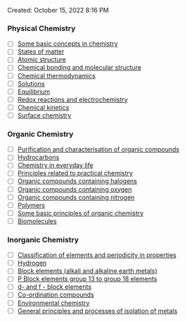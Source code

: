 
Created: October 15, 2022 8:16 PM

### **Physical Chemistry**

- [ ] [Some basic concepts in chemistry](https://learn.careers360.com/chemistry/some-basic-concepts-in-chemistry-chapter/)
- [ ] [States of matter](https://learn.careers360.com/chemistry/states-of-matter-chapter/)
- [ ] [Atomic structure](https://learn.careers360.com/chemistry/atomic-structure-chapter/)
- [ ] [Chemical bonding and molecular structure](https://learn.careers360.com/chemistry/chemical-bonding-and-molecular-structure-chapter/)
- [ ] [Chemical thermodynamics](https://learn.careers360.com/chemistry/chemical-thermodynamics-chapter/)
- [ ] [Solutions](https://learn.careers360.com/chemistry/solutions-chapter/)
- [ ] [Equilibrium](https://learn.careers360.com/chemistry/equilibrium-chapter/)
- [ ] [Redox reactions and electrochemistry](https://learn.careers360.com/chemistry/redox-reaction-and-electrochemistry-chapter/)
- [ ] [Chemical kinetics](https://learn.careers360.com/chemistry/chemical-kinetics-chapter/)
- [ ] [Surface chemistry](https://learn.careers360.com/chemistry/surface-chemistry-chapter/)

### **Organic Chemistry**

- [ ] [Purification and characterisation of organic compounds](https://learn.careers360.com/chemistry/purification-and-characterisation-of-organic-compounds-chapter/)
- [ ] [Hydrocarbons](https://learn.careers360.com/chemistry/hydrocarbons-chapter/)
- [ ] [Chemistry in everyday life](https://learn.careers360.com/chemistry/chemistry-in-everyday-life-chapter/)
- [ ] [Principles related to practical chemistry](https://learn.careers360.com/chemistry/principles-related-to-practical-chemistry-chapter/)
- [ ] [Organic compounds containing halogens](https://learn.careers360.com/chemistry/organic-compounds-containing-halogens-chapter/)
- [ ] [Organic compounds containing oxygen](https://learn.careers360.com/chemistry/organic-compounds-containing-oxygen-chapter/)
- [ ] [Organic compounds containing nitrogen](https://learn.careers360.com/chemistry/organic-compounds-containing-nitrogen-chapter/)
- [ ] [Polymers](https://learn.careers360.com/chemistry/polymers-chapter/)
- [ ] [Some basic principles of organic chemistry](https://learn.careers360.com/chemistry/some-basic-principles-of-organic-chemistry-chapter/)
- [ ] [Biomolecules](https://learn.careers360.com/chemistry/biomolecules-chapter/)

### **Inorganic Chemistry**

- [ ] [Classification of elements and periodicity in properties](https://learn.careers360.com/chemistry/classification-of-elements-and-periodic-table-chapter/)
- [ ] [Hydrogen](https://learn.careers360.com/chemistry/hydrogen-chapter/)
- [ ] [Block elements (alkali and alkaline earth metals)](https://learn.careers360.com/chemistry/s-block-elements-alkali-and-alkaline-earth-metals-chapter/)
- [ ] [P Block elements group 13 to group 18 elements](https://learn.careers360.com/chemistry/p-block-elements-chapter/)
- [ ] [d- and f - block elements](https://learn.careers360.com/chemistry/d-and-f-block-elements-chapter/)
- [ ] [Co-ordination compounds](https://learn.careers360.com/chemistry/co-ordination-compounds-chapter/)
- [ ] [Environmental chemistry](https://learn.careers360.com/chemistry/environmental-chemistry-chapter/)
- [ ] [General principles and processes of isolation of metals](https://learn.careers360.com/chemistry/general-principle-and-process-of-isolation-of-metals-chapter/)